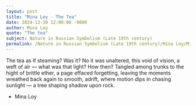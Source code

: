 ```yaml
---
layout: post
title: "Mina Loy - The Tea"
date: 2024-12-30 12:00:00 -0000
author: Mina Loy
quote: "The tea"
subject: Nature in Russian Symbolism (Late 19th century)
permalink: /Nature in Russian Symbolism (Late 19th century)/Mina Loy/Mina Loy - The Tea
---
```


The tea
as if steaming?  Was it?  No
it was unaltered, this
void of vision, a weft of air —
what was that light?  How then?
Tangled among trunks to the hight
of brittle ether, a page effaced
forgetting, leaving the moments wreathed
back again to smooth, adrift,
where motion dips
in chasing sunlight —
a tree shaping shadow upon rock.

- Mina Loy
